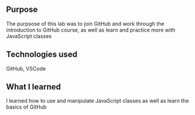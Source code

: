 ## Purpose

The purpsose of this lab was to join GitHub and work through the introduction to GitHub course, as well as learn and practice more with JavaScript classes

## Technologies used

GitHub, VSCode

## What I learned

I learned how to use and manipulate JavaScript classes as well as learn the basics of GitHub

